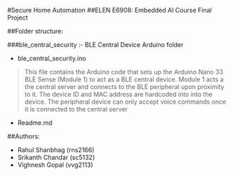 #Secure Home Automation
##ELEN E6908: Embedded AI 
Course Final Project

##Folder structure:

###ble_central_security :- BLE Central Device Arduino folder
  - ble_central_security.ino
  > This file contains the Arduino code that sets up the Arduino Nano 33 BLE Sense (Module 1) to act as a BLE central device. Module 1 acts a the central server and connects to the BLE peripheral upon proximity to it. The device ID and MAC address are hardcoded into into the device. The peripheral device can only accept voice commands once it is connected to the central server
  - Readme.md 

##Authors: 
 - Rahul Shanbhag (rns2166)
 - Srikanth Chandar (sc5132)
 - Vighnesh Gopal (vvg2113)
